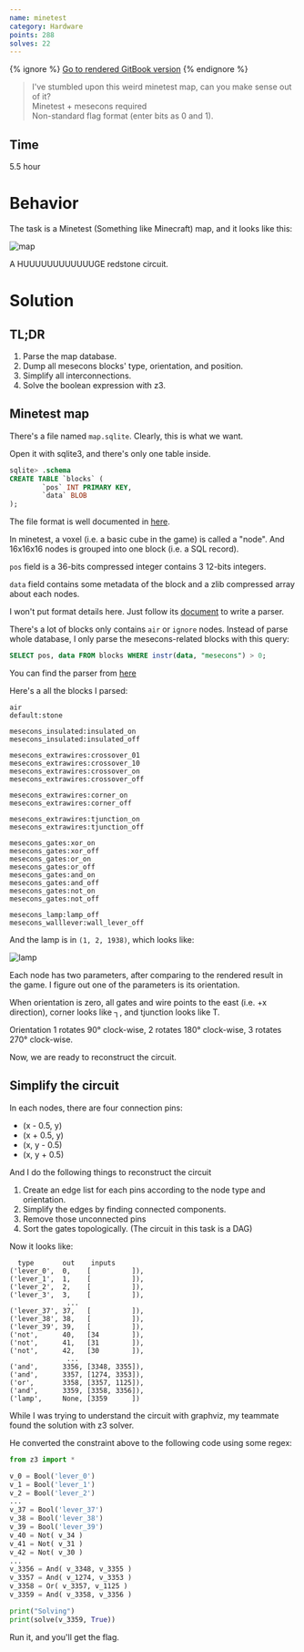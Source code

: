 ```yaml
---
name: minetest
category: Hardware
points: 288
solves: 22
---
```


{% ignore %}
[Go to rendered GitBook version](https://sasdf.github.io/ctf/)
{% endignore %}

> I've stumbled upon this weird minetest map,
> can you make sense out of it?  
> Minetest + mesecons required  
> Non-standard flag format (enter bits as 0 and 1).


## Time
5.5 hour  


# Behavior
The task is a Minetest (Something like Minecraft) map, and it looks like this:

![map]({_files/map.png})

A HUUUUUUUUUUUUGE redstone circuit.


# Solution
## TL;DR
1. Parse the map database.
2. Dump all mesecons blocks' type, orientation, and position.
3. Simplify all interconnections.
4. Solve the boolean expression with z3.


## Minetest map
There's a file named `map.sqlite`.
Clearly, this is what we want.

Open it with sqlite3, and there's only one table inside.
```sql
sqlite> .schema
CREATE TABLE `blocks` (
        `pos` INT PRIMARY KEY,
        `data` BLOB
);
```

The file format is well documented in 
[here](https://github.com/minetest/minetest/blob/master/doc/world_format.txt#L208).

In minetest, a voxel (i.e. a basic cube in the game) is called a "node".
And 16x16x16 nodes is grouped into one block (i.e. a SQL record).

`pos` field is a 36-bits compressed integer contains 3 12-bits integers.

`data` field contains some metadata of the block and a zlib compressed array about each nodes.

I won't put format details here. Just follow its
[document](https://github.com/minetest/minetest/blob/master/doc/world_format.txt#L208)
to write a parser.

There's a lot of blocks only contains `air` or `ignore` nodes.
Instead of parse whole database, I only parse the mesecons-related blocks with this query:

```sql
SELECT pos, data FROM blocks WHERE instr(data, "mesecons") > 0;
```

You can find the parser from [here]([_files/todict.py])

Here's a all the blocks I parsed:
```
air
default:stone

mesecons_insulated:insulated_on
mesecons_insulated:insulated_off

mesecons_extrawires:crossover_01
mesecons_extrawires:crossover_10
mesecons_extrawires:crossover_on
mesecons_extrawires:crossover_off

mesecons_extrawires:corner_on
mesecons_extrawires:corner_off

mesecons_extrawires:tjunction_on
mesecons_extrawires:tjunction_off

mesecons_gates:xor_on
mesecons_gates:xor_off
mesecons_gates:or_on
mesecons_gates:or_off
mesecons_gates:and_on
mesecons_gates:and_off
mesecons_gates:not_on
mesecons_gates:not_off

mesecons_lamp:lamp_off
mesecons_walllever:wall_lever_off
```

And the lamp is in `(1, 2, 1938)`, which looks like:

![lamp]({_files/lamp.png})

Each node has two parameters,
after comparing to the rendered result in the game.
I figure out one of the parameters is its orientation.

When orientation is zero,
all gates and wire points to the east (i.e. +x direction),
corner looks like ┐,
and tjunction looks like T.

Orientation 1 rotates 90° clock-wise, 2 rotates 180° clock-wise, 3 rotates 270° clock-wise.

Now, we are ready to reconstruct the circuit.


## Simplify the circuit
In each nodes, there are four connection pins:
* (x - 0.5, y)
* (x + 0.5, y)
* (x, y - 0.5)
* (x, y + 0.5)

And I do the following things to reconstruct the circuit
1. Create an edge list for each pins according to the node type and orientation.
2. Simplify the edges by finding connected components.
3. Remove those unconnected pins
4. Sort the gates topologically. (The circuit in this task is a DAG)

Now it looks like:

```
  type       out    inputs
('lever_0',  0,    [          ]),
('lever_1',  1,    [          ]),
('lever_2',  2,    [          ]),
('lever_3',  3,    [          ]),
              ...
('lever_37', 37,   [          ]),
('lever_38', 38,   [          ]),
('lever_39', 39,   [          ]),
('not',      40,   [34        ]),
('not',      41,   [31        ]),
('not',      42,   [30        ]),
              ...
('and',      3356, [3348, 3355]),
('and',      3357, [1274, 3353]),
('or',       3358, [3357, 1125]),
('and',      3359, [3358, 3356]),
('lamp',     None, [3359      ])
```

While I was trying to understand the circuit with graphviz,
my teammate found the solution with z3 solver.

He converted the constraint above to the following code using some regex:
```python
from z3 import *

v_0 = Bool('lever_0')
v_1 = Bool('lever_1')
v_2 = Bool('lever_2')
...
v_37 = Bool('lever_37')
v_38 = Bool('lever_38')
v_39 = Bool('lever_39')
v_40 = Not( v_34 )
v_41 = Not( v_31 )
v_42 = Not( v_30 )
...
v_3356 = And( v_3348, v_3355 )
v_3357 = And( v_1274, v_3353 )
v_3358 = Or( v_3357, v_1125 )
v_3359 = And( v_3358, v_3356 )

print("Solving")
print(solve(v_3359, True))
```

Run it, and you'll get the flag.

